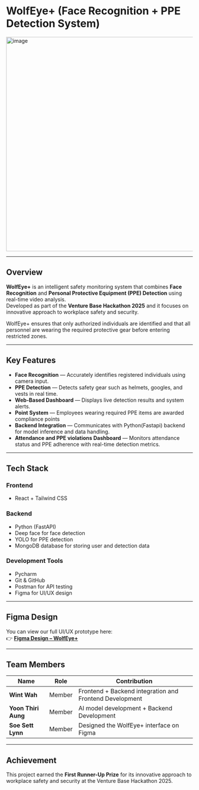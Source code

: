 # WolfEye+ (Face Recognition + PPE Detection System)
<img width="1200" height="577" alt="image" src="https://github.com/user-attachments/assets/af054c89-73f2-481e-a988-2e22eec45ccc" />

---

## Overview

**WolfEye+** is an intelligent safety monitoring system that combines **Face Recognition** and **Personal Protective Equipment (PPE) Detection** using real-time video analysis.  
Developed as part of the **Venture Base Hackathon 2025** and it focuses on innovative approach to workplace safety and security.

WolfEye+ ensures that only authorized individuals are identified and that all personnel are wearing the required protective gear before entering restricted zones.

---

## Key Features

- **Face Recognition** — Accurately identifies registered individuals using camera input.  
- **PPE Detection** — Detects safety gear such as helmets, googles, and vests in real time.  
- **Web-Based Dashboard** — Displays live detection results and system alerts.  
- **Point System** — Employees wearing required PPE items are awarded compliance points
- **Backend Integration** — Communicates with Python(Fastapi) backend for model inference and data handling.  
- **Attendance and PPE violations Dashboard** — Monitors attendance status and PPE adherence with real-time detection metrics.

---

## Tech Stack

### **Frontend**
- React + Tailwind CSS 

### **Backend**
- Python (FastAPI) 
- Deep face for face detection
- YOLO for PPE detection 
- MongoDB database for storing user and detection data

### **Development Tools**
- Pycharm
- Git & GitHub  
- Postman for API testing  
- Figma for UI/UX design

---

## Figma Design

You can view our full UI/UX prototype here:  
👉 [**Figma Design – WolfEye+**](https://www.figma.com/design/797voXR96mDZU5P840oQaB/TrinityX?node-id=0-1&t=XwKUDhOUj0oB2szA-1)


---

## Team Members

| Name | Role | Contribution |
|------|------|---------------|
| **Wint Wah** | Member | Frontend + Backend integration and Frontend Development |
| **Yoon Thiri Aung** | Member | AI model development + Backend Development |
| **Soe Sett Lynn** | Member | Designed the WolfEye+ interface on Figma |

---

## Achievement

This project earned the **First Runner-Up Prize** for its innovative approach to workplace safety and security at the Venture Base Hackathon 2025.

